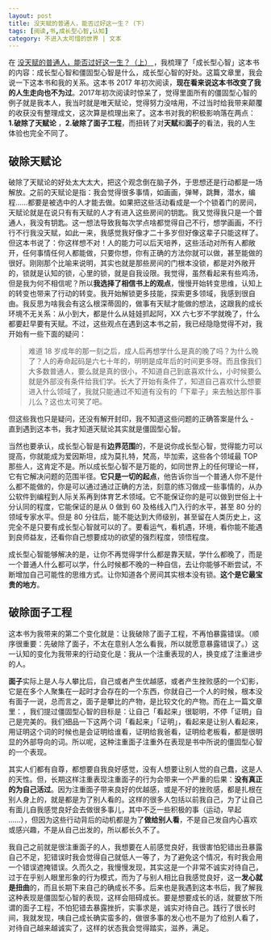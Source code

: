 ```yaml
---
layout: post
title: 没天赋的普通人，能否过好这一生？（下）
tags: [阅读,书,成长型心智,认知]
category: 不进入太可惜的世界 | 文本
---
```


在 [没天赋的普通人，能否过好这一生？（上） ](http://www.huyuning.com/%E4%B8%8D%E8%BF%9B%E5%85%A5%E5%A4%AA%E5%8F%AF%E6%83%9C%E7%9A%84%E4%B8%96%E7%95%8C%20%7C%20%E6%96%87%E6%9C%AC/2019/10/05/mindset01/)，我梳理了「成长型心智」这本书的内容：成长型心智和僵固型心智是什么，成长型心智的好处。这篇文章里，我会说一下这本书和我的关系。这本书 2017 年初次阅读，**现在看来说这本书改变了我的人生走向也不为过**。2017年初次阅读时惊呆了，觉得里面所有的僵固型心智的例子就是我本人，我当时就是唯天赋论，觉得努力没啥用，不过当时给我带来颠覆的收获没有整理成文，这次算是梳理出来了。这本书对我的积极影响落在两点： **1.破除了天赋论** ，**2.破除了面子工程**，而扭转了对**天赋**和**面子**的看法，我的人生体验也完全不同了。

## 破除天赋论

破除了天赋论的好处太大太大，把这个观念倒在脑子外，于思想还是行动都是一场解放。之前的天赋论是指：我会觉得很多事情，如画画，弹琴，跳舞，潜水，编程......都要是被选中的人才能去做。如果把这些活动看成是一个个锁着门的房间，天赋论就是在说只有有天赋的人才有进入这些房间的钥匙。我又觉得我只是一个普通人，我没有钥匙。这一想法导致我每次学点啥都觉得自己不行，想学画画，不行行不行我没天赋，如此一来，我感觉我好像才二十多岁但好像这辈子只能这样了。但这本书说了：你这样想不对！人的能力可以后天培养，这些活动对所有人都敞开，任何事情任何人都能做，只要你想，你有正确的方法你就可以做，甚至能做的很好。刚刚那个比喻来说明，其实也就是那些房间的门根本没锁，都是对外敞开的，锁就是认知的锁，心里的锁，就是自我设限。我觉得，虽然看起来有些鸡汤，但是我为何不相信呢？所以**我选择了相信书上的观点**，慢慢开始转变思维，认知上的转变也带来了行动的转变。我开始解锁更多技能，探索更多领域，我感到很自由。我反思为啥我会有这么根深蒂固的，做事有天赋才能做的想法，这跟我的成长环境不无关系：从小到大，都是什么从娃娃抓起阿，XX 六七岁不学就晚了，什么都要赶早要有天赋。不过，这些观点在遇到这本书之前，我已经隐隐觉得不对，我开始有一些下面的疑问：


> 难道 18 岁成年的那一刻之后，成人后再想学什么是真的晚了吗？为什么晚了？人的寿命起码是六七十年的，明明是成年后的时间更多呀。而且像我们大多数普通人，要么就是真的很小，不知道自己到底喜欢什么，小时候要么就是外部没有条件给我们学。长大了开始有条件了，知道自己喜欢什么想要进入什么领域了，我就只能通过不知道有没有的「下辈子」来去触达那件事儿么？这也太可笑了吧。

但这些我也只是疑问，还没有解开封印，我不知道这些问题的正确答案是什么 - 直到遇到这本书，我才知道天赋论其实就是僵固型心智。

当然也要承认，成长型心智是有**边界范围**的，不是说你成长型心智，觉得能力可以提高，你就能成为爱因斯坦，成为莫扎特，梵高，毕加索，这些各个领域最 TOP 那些人，这肯定不是。所以成长型心智不是万能的，如同世界上的任何理论一样，它有它解决问题的范围半径。**它只是一切的起点**，他告诉你当一个普通人你不是什么都不能做的，你是可以通过通过正确的方法，刻意的练习做成一些事情的，从办公软件到编程到人际关系再到体育艺术领域。它不能保证你的是可以做到世俗上十分认同的程度，它能保证的是从 0 做到 60 及格线入门入行的水平，甚至 80 分的领域专家水平。但是 80 分往后，能不能达到大师级别，甚至留在人类历史上，这完全不是只要有成长型心智就可以的了。要看运气，看机遇，环境，看你能不能遇到良师益友，还看你自己想要成功的欲望的强烈程度，领悟程度。

成长型心智能够解决的是，让你不再觉得学什么都是靠天赋，学什么都晚了，而是一个普通人什么都可以学，什么时候都不晚的一种自信，去让你能够不断尝试，不断增加自己可能性的思维方式。让你知道各个房间其实根本没有锁。**这个是它最宝贵的地方**。

## 破除面子工程

这本书为我带来的第二个变化就是：让我破除了面子工程，不再怕暴露错误。（顺序很重要：先破除了面子，不太在意别人怎么看我，所以就愿意暴露错误了。）这一认知的变化为我带来的行动变化是：我从一个注重表现的人，换变成了注重进步的人。

**面子**实际上是人与人攀比后，自己或者产生优越感，或者产生挫败感的一个幻影，它是在多个人聚集在一起时才会存在的一个东西，你就自己一个人的时候，根本没有面子一说，总而言之，面子是攀比的产物，是比较文化的产物。而在上一篇文章里：，我们提过僵固型心智的目标是：让自己「看起来」很聪明，不停「证明」自己是完美的。我们细品一下这两个词「看起来」「证明」，看起来是让别人看起来，用证明这个词的时候也是会证明给谁看，证明给我爸看，证明给老板看，都是很明显的外部导向的词。所以呢，这种注重面子注重外在表现是书中所说的僵固型心智的一个表现。

其实人们都有自尊，都想要自我良好感觉，没有人想要让别人觉的自己蠢，这是人的天性。但，长期这样注重表现注重面子的行为会带来一个严重的后果：**没有真正的为自己活过**。因为注重面子带来良好的优越感，或是不好的挫败感，都是扎根在别人身上的，就是都是为了别人看的。这样的很多人包括以前我自己，为了让自己有面儿自我感觉良好会去做很多事儿，其中不乏一些积极的事（运动，早起 ......），但因为这些行动背后的动机都是为了**做给别人看**，不是自己发自内心喜欢或感兴趣，不是从自己出发的，所以都长久不了。

我自己之前就是很注重面子的人，我想要在人前感觉良好，我很害怕犯错出丑暴露自己不足，犯错误时我会觉得自己就低人一等了，为了避免这个情况，有时我会用一个错误遮掩错误。久而久之，我慢慢发现，其实这是一个非常不诚实对待自己，过于在乎别人眼里形象的行为模式，而为了与别人相比自我感觉良好，这一**发心就是扭曲**的，而且长期下来自己的确成长不多。后来也是我遇到这本书后，我了解我这种表现是僵固型心智的表现，这样会阻碍成长。要是想要成长的话，就要放下所谓的面子工程，不怕犯错去暴露挫折，实事求是，诚实对待自己。践行了很长时间，我就发现，咦自己成长确实蛮多的，做很多事的发心也不是为了给别人看了，对待自己越来越诚实了，这样的状态我会觉得踏实，滋养，满足。


